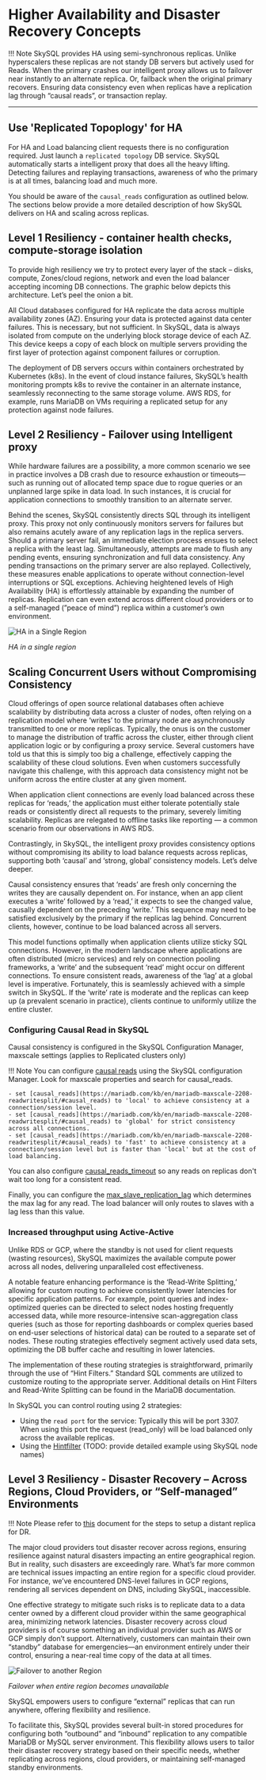 # Higher Availability and Disaster Recovery Concepts

!!! Note
    SkySQL provides HA using semi-synchronous replicas. Unlike hyperscalers these replicas are not standy DB servers but actively used for Reads. When the primary crashes our intelligent proxy allows us to failover near instantly to an alternate replica. Or, failback when the original primary recovers. Ensuring data consistency even when replicas have a replication lag through “causal reads”, or transaction replay. 

----

## **Use 'Replicated Topoplogy' for HA**

For HA and Load balancing client requests there is no configuration required. Just launch a `replicated topology` DB service. SkySQL automatically starts a intelligent proxy that does all the heavy lifting. Detecting failures and replaying transactions, awareness of who the primary is at all times, balancing load and much more. 

You should be aware of the `causal_reads` configuration as outlined below. The sections below provide a more detailed description of how SkySQL delivers on HA and scaling across replicas. 

## **Level 1 Resiliency - container health checks, compute-storage isolation**

To provide high resiliency we try to protect every layer of the stack – disks, compute, Zones/cloud regions, network and even the load balancer accepting incoming DB connections. The graphic below depicts this architecture. Letʼs peel the onion a bit.

All Cloud databases configured for HA replicate the data across multiple availability zones (AZ). Ensuring your data is protected against data center failures. This is necessary, but not sufficient. In SkySQL, data is always isolated from compute on the underlying block storage device of each AZ. This device keeps a copy of each block on multiple servers providing the first layer of protection against component failures or corruption.

The deployment of DB servers occurs within containers orchestrated by Kubernetes (k8s). In the event of cloud instance failures, SkySQL’s health monitoring prompts k8s to revive the container in an alternate instance, seamlessly reconnecting to the same storage volume. AWS RDS, for example, runs MariaDB on VMs requiring a replicated setup for any protection against node failures.

## **Level 2 Resiliency - Failover using Intelligent proxy**

While hardware failures are a possibility, a more common scenario we see in practice involves a DB crash due to resource exhaustion or timeouts—such as running out of allocated temp space due to rogue queries or an unplanned large spike in data load. In such instances, it is crucial for application connections to smoothly transition to an alternate server.

Behind the scenes, SkySQL consistently directs SQL through its intelligent proxy. This proxy not only continuously monitors servers for failures but also remains acutely aware of any replication lags in the replica servers. Should a primary server fail, an immediate election process ensues to select a replica with the least lag. Simultaneously, attempts are made to flush any pending events, ensuring synchronization and full data consistency. Any pending transactions on the primary server are also replayed. Collectively, these measures enable applications to operate without connection-level interruptions or SQL exceptions. Achieving heightened levels of High Availability (HA) is effortlessly attainable by expanding the number of replicas. Replication can even extend across different cloud providers or to a self-managed (ˮpeace of mindˮ) replica within a customerʼs own environment.

![HA in a Single Region](HA_in_single_region.drawio.png)
    
*HA in a single region*


## **Scaling Concurrent Users without Compromising Consistency**

Cloud offerings of open source relational databases often achieve scalability by distributing data across a cluster of nodes, often relying on a replication model where ‘writes’ to the primary node are asynchronously transmitted to one or more replicas. Typically, the onus is on the customer to manage the distribution of traffic across the cluster, either through client application logic or by configuring a proxy service. Several customers have told us that this is simply too big a challenge, effectively capping the scalability of these cloud solutions. Even when customers successfully navigate this challenge, with this approach data consistency might not be uniform across the entire cluster at any given moment.

When application client connections are evenly load balanced across these replicas for ‘reads,’ the application must either tolerate potentially stale reads or consistently direct all requests to the primary, severely limiting scalability. Replicas are relegated to offline tasks like reporting — a common scenario from our observations in AWS RDS.

Contrastingly, in SkySQL, the intelligent proxy provides consistency options without compromising its ability to load balance requests across replicas, supporting both ‘causal’ and ‘strong, global’ consistency models. Let’s delve deeper.

Causal consistency ensures that ‘reads’ are fresh only concerning the writes they are causally dependent on. For instance, when an app client executes a ‘write’ followed by a ‘read,’ it expects to see the changed value, causally dependent on the preceding ‘write.’ This sequence may need to be satisfied exclusively by the primary if the replicas lag behind. Concurrent clients, however, continue to be load balanced across all servers.

This model functions optimally when application clients utilize sticky SQL connections. However, in the modern landscape where applications are often distributed (micro services) and rely on connection pooling frameworks, a ‘write’ and the subsequent ‘read’ might occur on different connections. To ensure consistent reads, awareness of the ‘lag’ at a global level is imperative. Fortunately, this is seamlessly achieved with a simple switch in SkySQL. If the ‘write’ rate is moderate and the replicas can keep up (a prevalent scenario in practice), clients continue to uniformly utilize the entire cluster.

### Configuring Causal Read in SkySQL 
Causal consistency is configured in the SkySQL Configuration Manager, maxscale settings (applies to Replicated clusters only)

!!! Note
    You can configure [causal reads](https://mariadb.com/kb/en/mariadb-maxscale-2208-readwritesplit/#causal_reads) using the SkySQL configuration Manager. Look for maxscale properties and search for causal_reads. 

    - set [causal_reads](https://mariadb.com/kb/en/mariadb-maxscale-2208-readwritesplit/#causal_reads) to 'local' to achieve consistency at a connection/session level. 
    - set [causal_reads](https://mariadb.com/kb/en/mariadb-maxscale-2208-readwritesplit/#causal_reads) to 'global' for strict consistency across all connections. 
    - set [causal_reads](https://mariadb.com/kb/en/mariadb-maxscale-2208-readwritesplit/#causal_reads) to 'fast' to achieve consistency at a connection/session level but is faster than 'local' but at the cost of load balancing. 

You can also configure [causal_reads_timeout](https://mariadb.com/kb/en/mariadb-maxscale-2208-readwritesplit/#causal_reads_timeout) so any reads on replicas don't wait too long for a consistent read. 

Finally, you can configure the [max_slave_replication_lag](https://mariadb.com/kb/en/mariadb-maxscale-2208-readwritesplit/#max_slave_replication_lag) which determines the max lag for any read. The load balancer will only routes to slaves with a lag less than this value. 

### **Increased throughput using Active-Active**

Unlike RDS or GCP, where the standby is not used for client requests (wasting resources), SkySQL maximizes the available compute power across all nodes, delivering unparalleled cost effectiveness.

A notable feature enhancing performance is the ‘Read-Write Splitting,’ allowing for custom routing to achieve consistently lower latencies for specific application patterns. For example, point queries and index-optimized queries can be directed to select nodes hosting frequently accessed data, while more resource-intensive scan-aggregation class queries (such as those for reporting dashboards or complex queries based on end-user selections of historical data) can be routed to a separate set of nodes. These routing strategies effectively segment actively used data sets, optimizing the DB buffer cache and resulting in lower latencies.

The implementation of these routing strategies is straightforward, primarily through the use of “Hint Filters.” Standard SQL comments are utilized to customize routing to the appropriate server. Additional details on Hint Filters and Read-Write Splitting can be found in the MariaDB documentation.

In SkySQL you can control routing using 2 strategies:

- Using the `read port` for the service: Typically this will be port 3307. When using this port the request (read_only) will be load balanced only across the available replicas. 
- Using the [Hintfilter](https://mariadb.com/kb/en/mariadb-maxscale-24-hintfilter/)  (TODO: provide detailed example using SkySQL node names)


## **Level 3 Resiliency -  Disaster Recovery – Across Regions, Cloud Providers, or “Self-managed” Environments**

!!! Note
    Please refer to [this](Setup%20Global%20Replication.md) document for the steps to setup a distant replica for DR. 

The major cloud providers tout disaster recover across regions, ensuring resilience against natural disasters impacting an entire geographical region. But in reality, such disasters are exceedingly rare. Whatʼs far more common are technical issues impacting an entire region for a specific cloud provider. For instance, we’ve encountered DNS-level failures in GCP regions, rendering all services dependent on DNS, including SkySQL, inaccessible.

One effective strategy to mitigate such risks is to replicate data to a data center owned by a different cloud provider within the same geographical area, minimizing network latencies. Disaster recovery across cloud providers is of course something an individual provider such as AWS or GCP simply donʼt support. Alternatively, customers can maintain their own “standby” database for emergencies—an environment entirely under their control, ensuring a near-real time copy of the data at all times.

![Failover to another Region](Failover_to_another_region.drawio.png)
    
*Failover when entire region becomes unavailable*


SkySQL empowers users to configure “external” replicas that can run anywhere, offering flexibility and resilience.

To facilitate this, SkySQL provides several built-in stored procedures for configuring both “outbound” and “inbound” replication to any compatible MariaDB or MySQL server environment. This flexibility allows users to tailor their disaster recovery strategy based on their specific needs, whether replicating across regions, cloud providers, or maintaining self-managed standby environments.
